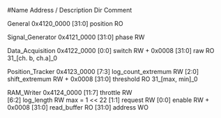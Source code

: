 #Name                Address / Description   Dir    Comment

General             0x4120_0000
    [31:0]          position                RO

Signal_Generator    0x4121_0000
    [31:0]          phase                   RW

Data_Acquisition    0x4122_0000
    [0:0]           switch                  RW
    + 0x0008
    [31:0]          raw                     RO      31_[ch. b, ch.a]_0

Position_Tracker    0x4123_0000
    [7:3]           log_count_extremum      RW
    [2:0]           shift_extremum          RW
    + 0x0008
    [31:0]          threshold               RO      31_[max, min]_0

RAM_Writer          0x4124_0000
    [11:7]          throttle                RW      
    [6:2]           log_length              RW      max = 1 << 22
    [1:1]           request                 RW
    [0:0]           enable                  RW
    + 0x0008
    [31:0]          read_buffer             RO
    [31:0]          address                 WO